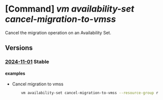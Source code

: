 # [Command] _vm availability-set cancel-migration-to-vmss_

Cancel the migration operation on an Availability Set.

## Versions

### [2024-11-01](/Resources/mgmt-plane/L3N1YnNjcmlwdGlvbnMve30vcmVzb3VyY2Vncm91cHMve30vcHJvdmlkZXJzL21pY3Jvc29mdC5jb21wdXRlL2F2YWlsYWJpbGl0eXNldHMve30vY2FuY2VsbWlncmF0aW9udG92aXJ0dWFsbWFjaGluZXNjYWxlc2V0/2024-11-01.xml) **Stable**

<!-- mgmt-plane /subscriptions/{}/resourcegroups/{}/providers/microsoft.compute/availabilitysets/{}/cancelmigrationtovirtualmachinescaleset 2024-11-01 -->

#### examples

- Cancel migration to vmss
    ```bash
        vm availability-set cancel-migration-to-vmss --resource-group rgcompute --availability-set-name myAvailabilitySet
    ```
